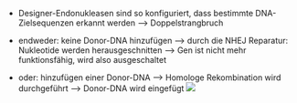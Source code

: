 - Designer-Endonukleasen sind so konfiguriert, dass bestimmte DNA-Zielsequenzen erkannt werden --> Doppelstrangbruch

- endweder: keine Donor-DNA hinzufügen --> durch die NHEJ Reparatur: Nukleotide werden herausgeschnitten --> Gen ist nicht mehr funktionsfähig, wird also ausgeschaltet

- oder: hinzufügen einer Donor-DNA --> Homologe Rekombination wird durchgeführt --> Donor-DNA wird eingefügt
![](Pasted%20image%2020240115110007.png)
